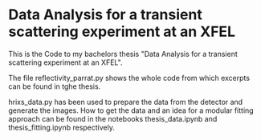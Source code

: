 # Data Analysis for a transient scattering experiment at an XFEL

This is the Code to my bachelors thesis "Data Analysis for a transient scattering experiment at an XFEL".

The file reflectivity_parrat.py shows the whole code from which excerpts can be found in tghe thesis.

hrixs_data.py has been used to prepare the data from the detector and generate the images.
How to get the data and an idea for a modular fitting approach can be found in the notebooks thesis_data.ipynb and thesis_fitting.ipynb respectively.
